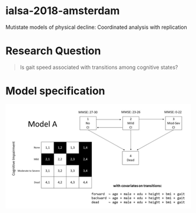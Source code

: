 # ialsa-2018-amsterdam

Mutistate models of physical decline: Coordinated analysis with replication 

# Research Question

> Is gait speed associated with transitions among cognitive states?


# Model specification

<img src="libs/images/support/model-a-specification.jpg" width="900px" /> 
